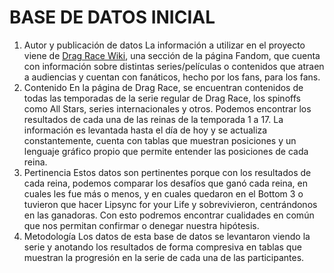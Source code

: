 # BASE DE DATOS INICIAL 
1. Autor y publicación de datos
La información a utilizar en el proyecto viene de [Drag Race Wiki](https://rupaulsdragrace.fandom.com/wiki/RuPaul%27s_Drag_Race_Wiki), una sección de la página Fandom, que cuenta con información sobre distintas series/películas o contenidos que atraen a audiencias y cuentan con fanáticos, hecho por los fans, para los fans.
2. Contenido
En la página de Drag Race, se encuentran contenidos de todas las temporadas de la serie regular de Drag Race, los spinoffs como All Stars, series internacionales y otros. Podemos encontrar los resultados de cada una de las reinas de la temporada 1 a 17. La información es levantada hasta el día de hoy y se actualiza constantemente, cuenta con tablas que muestran posiciones y un lenguaje gráfico propio que permite entender las posiciones de cada reina.
3. Pertinencia
Estos datos son pertinentes porque con los resultados de cada reina, podemos comparar los desafíos que ganó cada reina, en cuales les fue más o menos, y en cuales quedaron en el Bottom 3 o tuvieron que hacer Lipsync for your Life y sobrevivieron, centrándonos en las ganadoras. Con esto podremos encontrar cualidades en común que nos permitan confirmar o denegar nuestra hipótesis.
4. Metodología
Los datos de esta base de datos se levantaron viendo la serie y anotando los resultados de forma compresiva en tablas que muestran la progresión en la serie de cada una de las participantes. 